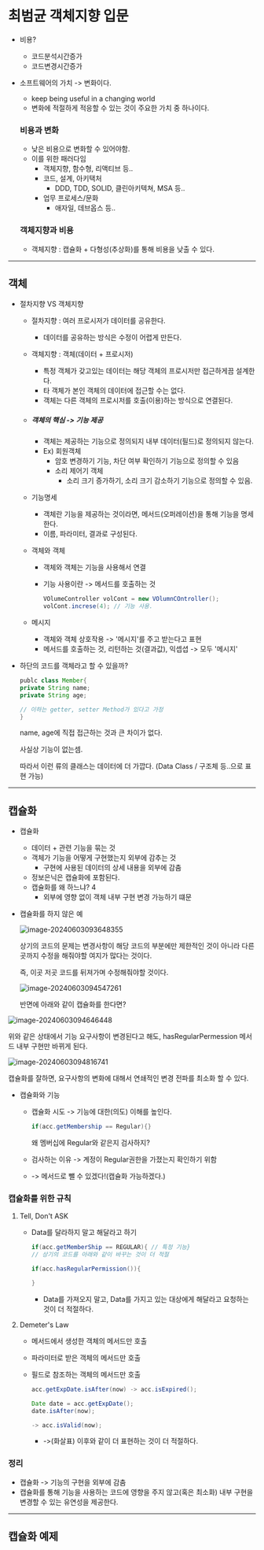 # 최범균 객체지향 입문

* 비용?

  * 코드분석시간증가
  * 코드변경시간증가

* 소프트웨어의 가치 -> 변화이다.

  * keep being useful in a changing world
  * 변화에 적절하게 적응할 수 있는 것이 주요한 가치 중 하나이다.

  ### 비용과 변화

  * 낮은 비용으로 변화할 수 있어야함.
  * 이를 위한 패러다임
    * 객체지향, 함수형, 리액티브 등..
    * 코드, 설계, 아키택처
      * DDD, TDD, SOLID, 클린아키텍쳐, MSA 등..
    * 업무 프로세스/문화
      * 애자일, 데브옵스 등..

  ### 객체지향과 비용

  * 객체지향 : 캡슐화 + 다형성(추상화)를 통해 비용을 낮출 수 있다.

---



## 객체

* 절차지향 VS 객체지향

  * 절차지향 : 여러 프로시저가 데이터를 공유한다.

    * 데이터를 공유하는 방식은 수정이 어렵게 만든다.

  * 객체지향 : 객체(데이터 + 프로시저)

    * 특정 객체가 갖고있는 데이터는 해당 객체의 프로시저만 접근하게끔 설계한다.
    * 타 객체가 본인 객체의 데이터에 접근할 수는 없다.
    * 객체는 다른 객체의 프로시저를 호출(이용)하는 방식으로 연결된다.

  * ##### 객체의 핵심 -> 기능 제공

    * 객체는 제공하는 기능으로 정의되지 내부 데이터(필드)로 정의되지 않는다.
    * Ex) 회원객체
      * 암호 변경하기 기능, 차단 여부 확인하기 기능으로 정의할 수 있음
      * 소리 제어기 객체
        * 소리 크기 증가하기, 소리 크기 감소하기 기능으로 정의할 수 있음.

  * 기능명세

    * 객체란 기능을 제공하는 것이라면, 메서드(오퍼레이션)을 통해 기능을 명세한다.
    * 이름, 파라미터, 결과로 구성된다.

  * 객체와 객체

    * 객체와 객체는 기능을 사용해서 연결

    * 기능 사용이란 -> 메서드를 호출하는 것

      ```java
      VOlumeController volCont = new VOlumnCOntroller();
      volCont.increse(4); // 기능 사용.
      ```

  * 메시지

    * 객체와 객체 상호작용 -> '메시지'를 주고 받는다고 표현
    * 메서드를 호출하는 것, 리턴하는 것(결과값), 익셉셥 -> 모두 '메시지'

* 하단의 코드를 객체라고 할 수 있을까?

  ```java
  publc class Member{
  private String name;
  private String age;
  
  // 이하는 getter, setter Method가 있다고 가정
  }
  ```

  name, age에 직접 접근하는 것과 큰 차이가 없다. 

  사실상 기능이 없는셈.

  따라서 이런 류의 클래스는 데이터에 더 가깝다. (Data Class / 구조체 등..으로 표현 가능)



---



## 캡슐화

* 캡슐화

  * 데이터 + 관련 기능을 묶는 것
  * 객체가 기능을 어떻게 구현했는지 외부에 감추는 것
    * 구현에 사용된 데이터의 상세 내용을 외부에 감춤
  * 정보은닉은 캡슐화에 포함된다.
  * 캡슐화를 왜 하느냐? 4
    * 외부에 영향 없이 객체 내부 구현 변경 가능하기 떄문

* 캡슐화를 하지 않은 예

  

  ![image-20240603093648355](/Users/daewon/Study/docs/OOP/Lecture/최범균객체지향입문/객체.assets/image-20240603093648355.png)

  상기의 코드의 문제는 변경사항이 해당 코드의 부분에만 제한적인 것이 아니라 다른 곳까지 수정을 해줘야할 여지가 많다는 것이다. 

  즉, 이곳 저곳 코드를 뒤져가며 수정해줘야할 것이다.

   ![image-20240603094547261](/Users/daewon/Study/docs/OOP/Lecture/최범균객체지향입문/객체.assets/image-20240603094547261.png)

 	반면에 아래와 같이 캡슐화를 한다면? 

![image-20240603094646448](/Users/daewon/Study/docs/OOP/Lecture/최범균객체지향입문/객체.assets/image-20240603094646448.png)

 위와 같은 상태에서 기능 요구사항이 변경된다고 해도, hasRegularPermession 메서드 내부 구현만 바뀌게 된다. 

![image-20240603094816741](/Users/daewon/Study/docs/OOP/Lecture/최범균객체지향입문/객체.assets/image-20240603094816741.png)

캡슐화를 잘하면, 요구사항의 변화에 대해서 연쇄적인 변경 전파를 최소화 할 수 있다.

* 캡슐화와 기능

  * 캡슐화 시도 -> 기능에 대한(의도) 이해를 높인다.

    ```java
    if(acc.getMembership == Regular){}
    ```

    왜 멤버십에 Regular와 같은지 검사하지?

  * 검사하는 이유 -> 계정이 Regular권한을 가졌는지 확인하기 위함

  * -> 메서드로 뺄 수 있겠다!(캡슐화 가능하겠다.)

### 캡슐화를 위한 규칙

1. Tell, Don't ASK

   - Data를 달라하지 말고 해달라고 하기

     ```java
     if(acc.getMemberShip == REGULAR){ // 특정 기능}
     // 상기의 코드를 아래와 같이 바꾸는 것이 더 적절
     
     if(acc.hasRegularPermission()){
     
     }
     ```

     - Data를 가져오지 말고, Data를 가지고 있는 대상에게 해달라고 요청하는 것이 더 적절하다.

2. Demeter's Law

   - 메서드에서 생성한 객체의 메서드만 호출

   - 파라미터로 받은 객체의 메서드만 호출

   - 필드로 참조하는 객체의 메서드만 호출

     ```java
     acc.getExpDate.isAfter(now) -> acc.isExpired();
     
     Date date = acc.getExpDate();
     date.isAfter(now);
     
     -> acc.isValid(now);
     ```

     - ->(화살표) 이후와 같이 더 표현하는 것이 더 적절하다.

### 정리

* 캡슐화 -> 기능의 구현을 외부에 감춤
* 캡슐화를 통해 기능을 사용하는 코드에 영향을 주지 않고(혹은 최소화) 내부 구현을 변경할 수 있는 유연성을 제공한다.

---



## 캡슐화 예제





